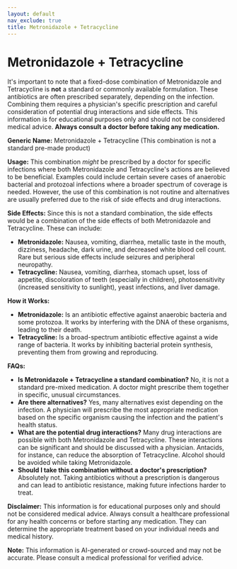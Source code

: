```yaml
---
layout: default
nav_exclude: true
title: Metronidazole + Tetracycline
---
```


# Metronidazole + Tetracycline

It's important to note that a fixed-dose combination of Metronidazole and Tetracycline is **not** a standard or commonly available formulation.  These antibiotics are often prescribed separately, depending on the infection. Combining them requires a physician's specific prescription and careful consideration of potential drug interactions and side effects.  This information is for educational purposes only and should not be considered medical advice.  **Always consult a doctor before taking any medication.**


**Generic Name:**  Metronidazole + Tetracycline (This combination is not a standard pre-made product)


**Usage:**  This combination *might* be prescribed by a doctor for specific infections where both Metronidazole and Tetracycline's actions are believed to be beneficial. Examples could include certain severe cases of anaerobic bacterial and protozoal infections where a broader spectrum of coverage is needed.  However, the use of this combination is not routine and alternatives are usually preferred due to the risk of side effects and drug interactions.


**Side Effects:**  Since this is not a standard combination, the side effects would be a combination of the side effects of both Metronidazole and Tetracycline. These can include:

* **Metronidazole:** Nausea, vomiting, diarrhea, metallic taste in the mouth, dizziness, headache, dark urine, and decreased white blood cell count.  Rare but serious side effects include seizures and peripheral neuropathy.
* **Tetracycline:** Nausea, vomiting, diarrhea, stomach upset, loss of appetite, discoloration of teeth (especially in children), photosensitivity (increased sensitivity to sunlight), yeast infections, and liver damage.


**How it Works:**

* **Metronidazole:**  Is an antibiotic effective against anaerobic bacteria and some protozoa. It works by interfering with the DNA of these organisms, leading to their death.
* **Tetracycline:** Is a broad-spectrum antibiotic effective against a wide range of bacteria.  It works by inhibiting bacterial protein synthesis, preventing them from growing and reproducing.


**FAQs:**

* **Is Metronidazole + Tetracycline a standard combination?** No, it is not a standard pre-mixed medication.  A doctor might prescribe them together in specific, unusual circumstances.
* **Are there alternatives?** Yes, many alternatives exist depending on the infection.  A physician will prescribe the most appropriate medication based on the specific organism causing the infection and the patient's health status.
* **What are the potential drug interactions?**  Many drug interactions are possible with both Metronidazole and Tetracycline. These interactions can be significant and should be discussed with a physician.  Antacids, for instance, can reduce the absorption of Tetracycline. Alcohol should be avoided while taking Metronidazole.
* **Should I take this combination without a doctor's prescription?**  Absolutely not.  Taking antibiotics without a prescription is dangerous and can lead to antibiotic resistance, making future infections harder to treat.


**Disclaimer:** This information is for educational purposes only and should not be considered medical advice.  Always consult a healthcare professional for any health concerns or before starting any medication.  They can determine the appropriate treatment based on your individual needs and medical history.


**Note:** This information is AI-generated or crowd-sourced and may not be accurate. Please consult a medical professional for verified advice.